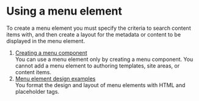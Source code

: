 # Using a menu element

To create a menu element you must specify the criteria to search content items with, and then create a layout for the metadata or content to be displayed in the menu element.

1.  [Creating a menu component](wcm_dev_elements_menu_creating.md)  
You can use a menu element only by creating a menu component. You cannot add a menu element to authoring templates, site areas, or content items.
2.  [Menu element design examples](wcm_dev_elements_menu_design.md)  
You format the design and layout of menu elements with HTML and placeholder tags.

